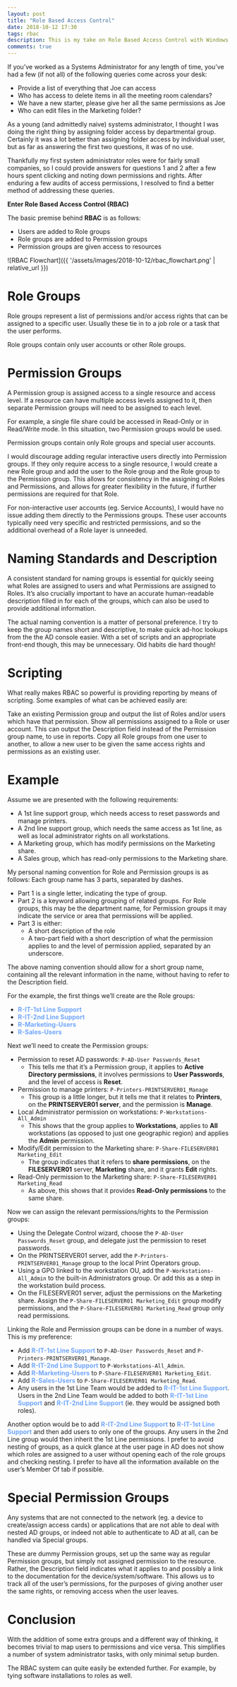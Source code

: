 ```yaml
---
layout: post
title: "Role Based Access Control"
date: 2018-10-12 17:30
tags: rbac
description: This is my take on Role Based Access Control with Windows Active Directory.
comments: true
---
```


If you’ve worked as a Systems Administrator for any length of time, you’ve had a few (if not all) of the following queries come across your desk:

* Provide a list of everything that Joe can access
* Who has access to delete items in all the meeting room calendars?
* We have a new starter, please give her all the same permissions as Joe
* Who can edit files in the Marketing folder?

As a young (and admittedly naive) systems administrator, I thought I was doing the right thing by assigning folder access by departmental group. Certainly it was a lot better than assigning folder access by individual user, but as far as answering the first two questions, it was of no use.

Thankfully my first system administrator roles were for fairly small companies, so I could provide answers for questions 1 and 2 after a few hours spent clicking and noting down permissions and rights. After enduring a few audits of access permissions, I resolved to find a better method of addressing these queries.

**Enter Role Based Access Control (RBAC)**

The basic premise behind **RBAC** is as follows:

* Users are added to Role groups
* Role groups are added to Permission groups
* Permission groups are given access to resources

![RBAC Flowchart]({{ '/assets/images/2018-10-12/rbac_flowchart.png' | relative_url }})

Role Groups
===========
Role groups represent a list of permissions and/or access rights that can be assigned to a specific user. Usually these tie in to a job role or a task that the user performs.

Role groups contain only user accounts or other Role groups.


Permission Groups
=================
A Permission group is assigned access to a single resource and access level. If a resource can have multiple access levels assigned to it, then separate Permission groups will need to be assigned to each level.

For example, a single file share could be accessed in Read-Only or in Read/Write mode. In this situation, two Permission groups would be used.

Permission groups contain only Role groups and special user accounts.

I would discourage adding regular interactive users directly into Permission groups. If they only require access to a single resource, I would create a new Role group and add the user to the Role group and the Role group to the Permission group. This allows for consistency in the assigning of Roles and Permissions, and allows for greater flexibility in the future, if further permissions are required for that Role.

For non-interactive user accounts (eg. Service Accounts), I would have no issue adding them directly to the Permissions groups. These user accounts typically need very specific and restricted permissions, and so the additional overhead of a Role layer is unneeded.


Naming Standards and Description
================================
A consistent standard for naming groups is essential for quickly seeing what Roles are assigned to users and what Permissions are assigned to Roles. It’s also crucially important to have an accurate human-readable description filled in for each of the groups, which can also be used to provide additional information.

The actual naming convention is a matter of personal preference. I try to keep the group names short and descriptive, to make quick ad-hoc lookups from the the AD console easier. With a set of scripts and an appropriate front-end though, this may be unnecessary. Old habits die hard though!


Scripting
=========
What really makes RBAC so powerful is providing reporting by means of scripting. Some examples of what can be achieved easily are:

Take an existing Permission group and output the list of Roles and/or users which have that permission.
Show all permissions assigned to a Role or user account. This can output the Description field instead of the Permission group name, to use in reports.
Copy all Role groups from one user to another, to allow a new user to be given the same access rights and permissions as an existing user.


Example
=======
Assume we are presented with the following requirements:

* A 1st line support group, which needs access to reset passwords and manage printers.
* A 2nd line support group, which needs the same access as 1st line, as well as local administrator rights on all workstations.
* A Marketing group, which has modify permissions on the Marketing share.
* A Sales group, which has read-only permissions to the Marketing share.


My personal naming convention for Role and Permission groups is as follows: Each group name has 3 parts, separated by dashes.

* Part 1 is a single letter, indicating the type of group.
* Part 2 is a keyword allowing grouping of related groups. For Role groups, this may be the department name, for Permission groups it may indicate the service or area that permissions will be applied.
* Part 3 is either:
  * A short description of the role
  * A two-part field with a short description of what the permission applies to and the level of permission applied, separated by an underscore.

The above naming convention should allow for a short group name, containing all the relevant information in the name, without having to refer to the Description field.

For the example, the first things we’ll create are the Role groups:

* <span style="color:#71a6fc">**R-IT-1st Line Support**</span>
* <span style="color:#71a6fc">**R-IT-2nd Line Support**</span>
* <span style="color:#71a6fc">**R-Marketing-Users**</span>
* <span style="color:#71a6fc">**R-Sales-Users**</span>

Next we’ll need to create the Permission groups:

* Permission to reset AD passwords: `P-AD-User Passwords_Reset`
  * This tells me that it’s a Permission group, it applies to **Active Directory permissions**, it involves permissions to **User Passwords**, and the level of access is **Reset**.
* Permission to manage printers: `P-Printers-PRINTSERVER01_Manage`
  * This group is a little longer, but it tells me that it relates to **Printers**, on the **PRINTSERVER01 server**, and the permission is **Manage**.
* Local Administrator permission on workstations: `P-Workstations-All_Admin`
  * This shows that the group applies to **Workstations**, applies to **All** workstations (as opposed to just one geographic region) and applies the **Admin** permission.
* Modify/Edit permission to the Marketing share: `P-Share-FILESERVER01 Marketing_Edit`
  * The group indicates that it refers to **share permissions**, on the **FILESERVER01** server, **Marketing** share, and it grants **Edit** rights.
* Read-Only permission to the Marketing share: `P-Share-FILESERVER01 Marketing_Read`
  * As above, this shows that it provides **Read-Only permissions** to the same share.

Now we can assign the relevant permissions/rights to the Permission groups:

* Using the Delegate Control wizard, choose the `P-AD-User Passwords_Reset` group, and delegate just the permission to reset passwords.
* On the PRINTSERVER01 server, add the `P-Printers-PRINTSERVER01_Manage` group to the local Print Operators group.
* Using a GPO linked to the workstation OU, add the `P-Workstations-All_Admin` to the built-in Administrators group. Or add this as a step in the workstation build process.
* On the FILESERVER01 server, adjust the permissions on the Marketing share. Assign the `P-Share-FILESERVER01 Marketing_Edit` group modify permissions, and the `P-Share-FILESERVER01 Marketing_Read` group only read permissions.

Linking the Role and Permission groups can be done in a number of ways. This is my preference:

* Add <span style="color:#71a6fc">**R-IT-1st Line Support**</span> to `P-AD-User Passwords_Reset` and `P-Printers-PRINTSERVER01_Manage`.
* Add <span style="color:#71a6fc">**R-IT-2nd Line Support**</span> to `P-Workstations-All_Admin`.
* Add <span style="color:#71a6fc">**R-Marketing-Users**</span> to `P-Share-FILESERVER01 Marketing_Edit`.
* Add <span style="color:#71a6fc">**R-Sales-Users**</span> to `P-Share-FILESERVER01 Marketing_Read`.
* Any users in the 1st Line Team would be added to <span style="color:#71a6fc">**R-IT-1st Line Support**</span>. Users in the 2nd Line Team would be added to both <span style="color:#71a6fc">**R-IT-1st Line Support**</span> and <span style="color:#71a6fc">**R-IT-2nd Line Support**</span> (ie. they would be assigned both roles).

Another option would be to add <span style="color:#71a6fc">**R-IT-2nd Line Support**</span> to <span style="color:#71a6fc">**R-IT-1st Line Support**</span> and then add users to only one of the groups. Any users in the 2nd Line group would then inherit the 1st Line permissions. I prefer to avoid nesting of groups, as a quick glance at the user page in AD does not show which roles are assigned to a user without opening each of the role groups and checking nesting. I prefer to have all the information available on the user’s Member Of tab if possible.


Special Permission Groups
=========================
Any systems that are not connected to the network (eg. a device to create/assign access cards) or applications that are not able to deal with nested AD groups, or indeed not able to authenticate to AD at all, can be handled via Special groups.

These are dummy Permission groups, set up the same way as regular Permission groups, but simply not assigned permission to the resource. Rather, the Description field indicates what it applies to and possibly a link to the documentation for the device/system/software. This allows us to track all of the user’s permissions, for the purposes of giving another user the same rights, or removing access when the user leaves.


Conclusion
==========
With the addition of some extra groups and a different way of thinking, it becomes trivial to map users to permissions and vice versa. This simplifies a number of system administrator tasks, with only minimal setup burden.

The RBAC system can quite easily be extended further. For example, by tying software installations to roles as well.
